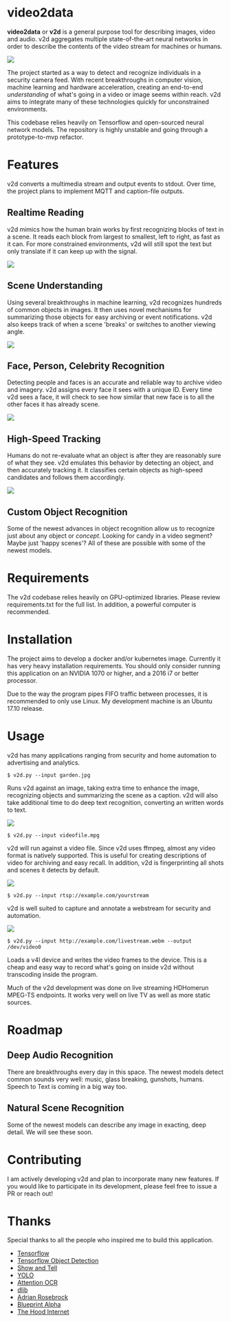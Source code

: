 # video2data

<b>video2data</b> or <b>v2d</b> is a general purpose tool for describing images, video and audio.  v2d aggregates multiple state-of-the-art neural networks in order to describe the contents of the video stream for machines or humans. 

<img src='https://user-images.githubusercontent.com/478212/35297058-7ecca3e8-0043-11e8-884c-9466b08701b4.png'>

The project started as a way to detect and recognize individuals in a security camera feed.  With recent breakthroughs in computer vision, machine learning and hardware acceleration, creating an end-to-end *understanding* of what's going in a video or image seems within reach.  v2d aims to integrate many of these technologies quickly for unconstrained environments. 

This codebase relies heavily on Tensorflow and open-sourced neural network models.  The repository is highly unstable and going through a prototype-to-mvp refactor.  

# Features

v2d converts a multimedia stream and output events to stdout.  Over time, the project plans to implement MQTT and caption-file outputs.  

## Realtime Reading

v2d mimics how the human brain works by first recognizing blocks of text in a scene.  It reads each block from largest to smallest, left to right, as fast as it can.  For more constrained environments, v2d will still spot the text but only translate if it can keep up with the signal. 

<img src='https://user-images.githubusercontent.com/478212/35303963-76733174-0059-11e8-9759-2f2644ddb71d.png'>

## Scene Understanding

Using several breakthroughs in machine learning, v2d recognizes hundreds of common objects in images.  It then uses novel mechanisms for summarizing those objects for easy archiving or event notifications.  v2d also keeps track of when a scene 'breaks' or switches to another viewing angle. 

<img src='https://user-images.githubusercontent.com/478212/35297627-3062abd8-0045-11e8-8700-9c98c4caf639.png'>

## Face, Person, Celebrity Recognition

Detecting people and faces is an accurate and reliable way to archive video and imagery.  v2d assigns every face it sees with a unique ID.  Every time v2d sees a face, it will check to see how similar that new face is to all the other faces it has already scene.  

<img src='https://user-images.githubusercontent.com/478212/35298918-3e0646ba-0049-11e8-8220-923dcaf64c82.png'>

## High-Speed Tracking

Humans do not re-evaluate what an object is after they are reasonably sure of what they see.  v2d emulates this behavior by detecting an object, and then accurately tracking it.  It classifies certain objects as high-speed candidates and follows them accordingly. 

<img src='https://user-images.githubusercontent.com/478212/35297270-1d5bc502-0044-11e8-9077-9986d23a3f65.png'>

## Custom Object Recognition

Some of the newest advances in object recognition allow us to recognize just about any object or *concept*. Looking for candy in a video segment?  Maybe just 'happy scenes'?  All of these are possible with some of the newest models. 

# Requirements

The v2d codebase relies heavily on GPU-optimized libraries.  Please review requirements.txt for the full list.  In addition, a powerful computer is recommended.  

# Installation

The project aims to develop a docker and/or kubernetes image.  Currently it has very heavy installation requirements.  You should only consider running this application on an NVIDIA 1070 or higher, and a 2016 i7 or better processor. 

Due to the way the program pipes FIFO traffic between processes, it is recommended to only use Linux.  My development machine is an Ubuntu 17.10 release.

# Usage

v2d has many applications ranging from security and home automation to advertising and analytics. 

```
$ v2d.py --input garden.jpg
```
Runs v2d against an image, taking extra time to enhance the image, recognizing objects and summarizing the scene as a caption.  v2d will also take additional time to do deep text recognition, converting an written words to text.

<img src='https://user-images.githubusercontent.com/478212/35298114-bf1fbda6-0046-11e8-99c1-a5dd2ad12f12.png'>

```
$ v2d.py --input videofile.mpg
```

v2d will run against a video file.  Since v2d uses ffmpeg, almost any video format is natively supported.  This is useful for creating descriptions of video for archiving and easy recall. In addition, v2d is fingerprinting all shots and scenes it detects by default.

<img src='https://user-images.githubusercontent.com/478212/35298409-bb758734-0047-11e8-9f8b-8a1fd7205cc7.png'>

```
$ v2d.py --input rtsp://example.com/yourstream
```

v2d is well suited to capture and annotate a webstream for security and automation.  


<img src='https://user-images.githubusercontent.com/478212/35298663-7f320a30-0048-11e8-8667-03f621dd6da1.png'>

```
$ v2d.py --input http://example.com/livestream.webm --output /dev/video0
```

Loads a v4l device and writes the video frames to the device.  This is a cheap and easy way to record what's going on inside v2d without transcoding inside the program.

Much of the v2d development was done on live streaming HDHomerun MPEG-TS endpoints.   It works very well on live TV as well as more static sources. 

# Roadmap

## Deep Audio Recognition
There are breakthroughs every day in this space.  The newest models detect common sounds very well: music, glass breaking, gunshots, humans.  Speech to Text is coming in a big way too.
## Natural Scene Recognition
Some of the newest models can describe any image in exacting, deep detail.  We will see these soon.

# Contributing

I am actively developing v2d and plan to incorporate many new features.  If you would like to participate in its development, please feel free to issue a PR or reach out!

# Thanks

Special thanks to all the people who inspired me to build this application.  
<ul>
  <li><a href='https://github.com/tensorflow/tensorflow'>Tensorflow</a></li>
  <li><a href='https://github.com/tensorflow/models/tree/master/research/object_detection'>Tensorflow Object Detection</a></li>
  <li><a href='https://github.com/tensorflow/models/tree/master/research/im2txt'>Show and Tell</a></li>
  <li><a href='https://pjreddie.com/darknet/yolo/'>YOLO</a></li>
  <li><a href='https://github.com/tensorflow/models/tree/master/research/attention_ocr'>Attention OCR</a></a>
  <li><a href='https://github.com/davisking/dlib'>dlib</a></a></li>
  <li><a href='https://www.pyimagesearch.com/'>Adrian Rosebrock</a></li>
  <li><a href='http://blueprintalpha.com/'>Blueprint Alpha</a></li>
  <li><a href='https://soundcloud.com/hoodinternet'>The Hood Internet</a></li>
 </ul>

